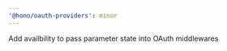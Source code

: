 ```yaml
---
'@hono/oauth-providers': minor
---
```


Add availbility to pass parameter state into OAuth middlewares
